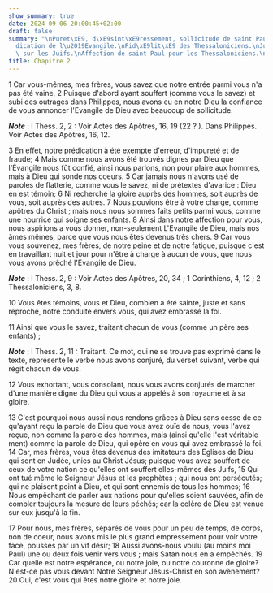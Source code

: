 ```yaml
---
show_summary: true
date: 2024-09-06 20:00:45+02:00
draft: false
summary: "\nPuret\xE9, d\xE9sint\xE9ressement, sollicitude de saint Paul dans la pr\xE9\
  dication de l\u2019Evangile.\nFid\xE9lit\xE9 des Thessaloniciens.\nJugement terrible\
  \ sur les Juifs.\nAffection de saint Paul pour les Thessaloniciens.\n"
title: Chapitre 2
---
```





1 Car vous-mêmes, mes frères, vous savez que notre entrée parmi vous n'a pas été vaine, 2 Puisque d'abord ayant souffert (comme vous le savez) et subi des outrages dans Philippes, nous avons eu en notre Dieu la confiance de vous annoncer l'Evangile de Dieu avec beaucoup de sollicitude.

***Note*** :  I Thess. 2, 2 : Voir Actes des Apôtres, 16, 19 (22 ? ). Dans Philippes. Voir Actes des Apôtres, 16, 12.

3 En effet, notre prédication à été exempte d'erreur, d'impureté et de fraude; 4 Mais comme nous avons été trouvés dignes par Dieu que l'Évangile nous fût confié, ainsi nous parlons, non pour plaire aux hommes, mais à Dieu qui sonde nos coeurs. 5 Car jamais nous n'avons usé de paroles de flatterie, comme vous le savez, ni de prétextes d'avarice : Dieu en est témoin; 6 Ni recherché la gloire auprès des hommes, soit auprès de vous, soit auprès des autres. 7 Nous pouvions être à votre charge, comme apôtres du Christ ; mais nous nous sommes faits petits parmi vous, comme une nourrice qui soigne ses enfants. 8 Ainsi dans notre affection pour vous, nous aspirions a vous donner, non-seulement L'Evangile de Dieu, mais nos âmes mêmes, parce que vous nous êtes devenus très chers. 9 Car vous vous souvenez, mes frères, de notre peine et de notre fatigue, puisque c'est en travaillant nuit et jour pour n'être à charge à aucun de vous, que nous vous avons prêché l'Evangile de Dieu.

***Note*** :  I Thess. 2, 9 : Voir Actes des Apôtres, 20, 34 ; 1 Corinthiens, 4, 12 ; 2 Thessaloniciens, 3, 8.

10 Vous êtes témoins, vous et Dieu, combien a été sainte, juste et sans reproche, notre conduite envers vous, qui avez embrassé la foi.

11 Ainsi que vous le savez, traitant chacun de vous (comme un père ses enfants) ;

***Note*** :  I Thess. 2, 11 : Traitant. Ce mot, qui ne se trouve pas exprimé dans le texte, représente le verbe nous avons conjuré, du verset suivant, verbe qui régit chacun de vous.

12 Vous exhortant, vous consolant, nous vous avons conjurés de marcher d'une manière digne du Dieu qui vous a appelés à son royaume et à sa gloire.


13 C'est pourquoi nous aussi nous rendons grâces à Dieu sans cesse de ce qu'ayant reçu la parole de Dieu que vous avez ouïe de nous, vous l'avez reçue, non comme la parole des hommes, mais (ainsi qu'elle l'est véritable ment) comme la parole de Dieu, qui opère en vous qui avez embrassé la foi. 14 Car, mes frères, vous êtes devenus des imitateurs des Eglises de Dieu qui sont en Judée, unies au Christ Jésus; puisque vous avez souffert de ceux de votre nation ce qu'elles ont souffert elles-mêmes des Juifs, 15 Qui ont tué même le Seigneur Jésus et les prophètes ; qui nous ont persécutés; qui ne plaisent point à Dieu, et qui sont ennemis de tous les hommes; 16 Nous empêchant de parler aux nations pour qu'elles soient sauvées, afin de combler toujours la mesure de leurs péchés; car la colère de Dieu est venue sur eux jusqu'à la fin.


17 Pour nous, mes frères, séparés de vous pour un peu de temps, de corps, non de coeur, nous avons mis le plus grand empressement pour voir votre face, poussés par un vif désir; 18 Aussi avons-nous voulu (au moins moi Paul) une ou deux fois venir vers vous ; mais Satan nous en a empêchés. 19 Car quelle est notre espérance, ou notre joie, ou notre couronne de gloire? N'est-ce pas vous devant Notre Seigneur Jésus-Christ en son avènement? 20 Oui, c'est vous qui êtes notre gloire et notre joie.

